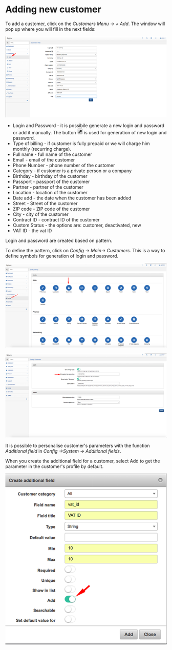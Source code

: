 Adding new customer
===================

To add a customer, click on the _Customers Menu → + Add_. The window will pop up where you will fill in the next fields:

![Add customer](./add_customer.png?w=300)

* Login and Password - it is possibile generate a new login and password or add it manually. The button ![Generate button](./button_generate.png) is used for generation of new login and password.
* Type of billing - if customer is fully prepaid or we will charge him monthly (recurring charge).
* Full name - full name of the customer
* Email - email of the customer
* Phone Number - phone number of the customer
* Category - if customer is a private person or a company
* Birthday - birthday of the customer
* Passport - passport of the customer
* Partner - partner of the customer
* Location - location of the customer
* Date add - the date when the customer has been added
* Street - Street of the customer 
* ZIP code - ZIP code of the customer
* City - city of the customer
* Contract ID - contract ID of the customer
* Custom Status - the options are: customer, deactivated, new
* VAT ID - the vat ID

Login and password are created based on pattern. 

To define the pattern, click on _Config →  Main→ Customers_. This is a way to define symbols for generation of login and password.

![Customers config](./config_main_customer.png?w=300)

![Character generator](./charactergenerator.png?w=300)

It is possible to personalise customer's parameters with the function _Additional field_ in _Config →System → Additional fields_. 

When you create the additional field for a customer, select Add to get the parameter in the customer's profile by default.

![Create additional field](./Create_additional_field.png?w=300)